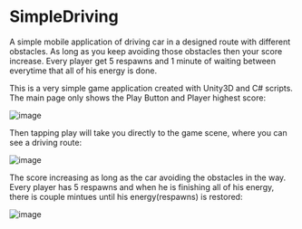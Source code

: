 # SimpleDriving

A simple mobile application of driving car in a designed route with different obstacles. As long as you keep avoiding those obstacles then your score increase. Every player get 5 respawns and 1 minute of waiting between everytime that all of his energy is done.

This is a very simple game application created with Unity3D and C# scripts. The main page only shows the Play Button and Player highest score:

![image](https://user-images.githubusercontent.com/68230346/177753742-0a3626f3-2bb1-4a47-9ba2-428af429946c.png)

Then tapping play will take you directly to the game scene, where you can see a driving route:

![image](https://user-images.githubusercontent.com/68230346/177753800-246a7ced-cc9f-4d13-98f6-8cccc2a5b6f1.png)

The score increasing as long as the car avoiding the obstacles in the way. 
Every player has 5 respawns and when he is finishing all of his energy, there is couple mintues until his energy(respawns) is restored:

![image](https://user-images.githubusercontent.com/68230346/177754045-b9e5afcf-bf5b-4b74-9f3c-e595a42691f6.png)


